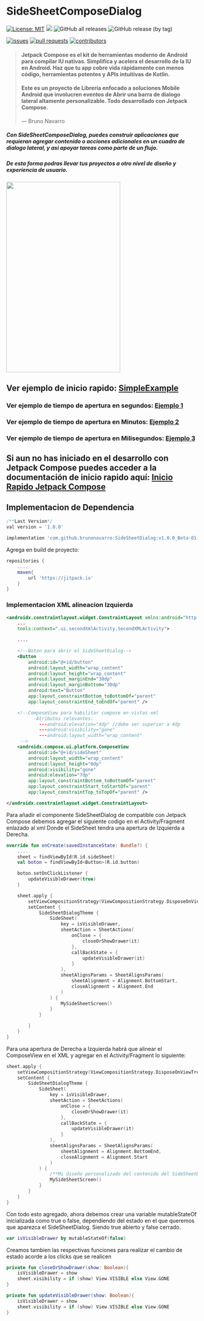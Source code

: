 # SideSheetComposeDialog

[![License: MIT](https://img.shields.io/badge/License-MIT-yellow.svg)](https://opensource.org/licenses/MIT)
[![](https://jitpack.io/v/brunonavarro/SideSheetComposeDialog.svg)](https://jitpack.io/#brunonavarro/SideSheetComposeDialog)
![GitHub all releases](https://img.shields.io/github/downloads/brunonavarro/SideSheetComposeDialog/total)
![GitHub release (by tag)](https://img.shields.io/github/downloads/brunonavarro/SideSheetComposeDialog/1.0.0/total)


[![issues](https://img.shields.io/github/issues/brunonavarro/SideSheetComposeDialog?style=for-the-badge)](https://github.com/brunonavarro/SideSheetComposeDialog/issues)
[![pull requests](https://img.shields.io/github/issues-pr/brunonavarro/SideSheetComposeDialog?style=for-the-badge)](https://github.com/brunonavarro/SideSheetComposeDialog/pulls)
[![contributors](https://img.shields.io/github/contributors/brunonavarro/SideSheetComposeDialog?style=for-the-badge)](https://github.com/brunonavarro/SideSheetComposeDialog/graphs/contributors)


> #### Jetpack Compose es el kit de herramientas moderno de Android para compilar IU nativas. Simplifica y acelera el desarrollo de la IU en Android. Haz que tu app cobre vida rápidamente con menos código, herramientas potentes y APIs intuitivas de Kotlin.
> #### Este es un proyecto de Libreria enfocado a soluciones Mobile Android que involucren eventos de Abrir una barra de dialogo lateral altamente personalizable. Todo desarrollado con Jetpack Compose.
>   — Bruno Navarro

##### Con SideSheetComposeDialog, puedes construir aplicaciones que requieran agregar contenido o acciones adicionales en un cuadro de dialogo lateral, y asi apoyar tareas como parte de un flujo.
##### De esta forma podras llevar tus proyectos a otro nivel de diseño y experiencia de usuario.


<img src="https://github.com/brunonavarro/SideSheetDialog/blob/main/SideSheetDialogCompose.jpeg" width="300" height="500" />


## Ver ejemplo de inicio rapido: [SimpleExample](https://github.com/brunonavarro/SideSheetComposeDialog/blob/main/app/src/main/java/com/bruno/daniel/navarro/nunez/sidesheetdialog/MainActivity.kt)

### Ver ejemplo de tiempo de apertura en segundos: [Ejemplo 1](https://github.com/brunonavarro/SideSheetComposeDialog/blob/main/app/src/main/java/com/bruno/daniel/navarro/nunez/sidesheetdialog/MainActivity.kt)
### Ver ejemplo de tiempo de apertura en Minutos: [Ejemplo 2](https://github.com/brunonavarro/SideSheetComposeDialog/blob/ejemplo2/app/src/main/java/com/bruno/daniel/navarro/nunez/sidesheetdialog/MainActivity.kt)
### Ver ejemplo de tiempo de apertura en Milisegundos: [Ejemplo 3](https://github.com/brunonavarro/SideSheetComposeDialog/blob/ejemplo3/app/src/main/java/com/bruno/daniel/navarro/nunez/sidesheetdialog/MainActivity.kt)

## Si aun no has iniciado en el desarrollo con Jetpack Compose puedes acceder a la documentación de inicio rapido aquí: [Inicio Rapido Jetpack Compose](https://developer.android.com/jetpack/compose/setup?hl=es-419)


## Implementacion de Dependencia
```gradle
/**Last Version*/
val version = '1.0.0'
```
```gradle
implementation 'com.github.brunonavarro:SideSheetDialog:v1.0.0_Beta-01'
```
Agrega en build de proyecto:
```gradle
repositories {
    ....
    maven{
        url 'https://jitpack.io'
    }
}
```

### Implementacion XML alineacion Izquierda 
```xml
<androidx.constraintlayout.widget.ConstraintLayout xmlns:android="http://schemas.android.com/apk/res/android"
    ...
    tools:context=".ui.secondXmlActivity.SecondXMLActivity">

    ....

    <!--Boton para abrir el SideSheetDialog-->
    <Button
        android:id="@+id/button"
        android:layout_width="wrap_content"
        android:layout_height="wrap_content"
        android:layout_marginEnd="30dp"
        android:layout_marginBottom="30dp"
        android:text="Button"
        app:layout_constraintBottom_toBottomOf="parent"
        app:layout_constraintEnd_toEndOf="parent" />

    <!--ComposeView para habilitar compose en vistas xml
          -Atributos relevantes:
            ---android:elevation="Xdp" //debe ser superior a 4dp
            ---android:visibility="gone"
            ---android:layout_width="wrap_content"
     -->
    <androidx.compose.ui.platform.ComposeView
        android:id="@+id/sideSheet"
        android:layout_width="wrap_content"
        android:layout_height="0dp"
        android:visibility="gone"
        android:elevation="7dp"
        app:layout_constraintBottom_toBottomOf="parent"
        app:layout_constraintStart_toStartOf="parent"
        app:layout_constraintTop_toTopOf="parent" />

</androidx.constraintlayout.widget.ConstraintLayout>
```
Para añadir el componente SideSheetDialog de compatible con Jetpack Compose
debemos agregar el siguiente codigo en el Activity/Fragment enlazado al xml
Donde el SideSheet tendra una apertura de Izquierda a Derecha.

```kotlin
override fun onCreate(savedInstanceState: Bundle?) {
    ....
    sheet = findViewById(R.id.sideSheet)
    val boton = findViewById<Button>(R.id.button)

    boton.setOnClickListener {
        updateVisibleDrawer(true)
    }

    sheet.apply {
        setViewCompositionStrategy(ViewCompositionStrategy.DisposeOnViewTreeLifecycleDestroyed)
        setContent {
            SideSheetDialogTheme {
                SideSheet(
                    key = isVisibleDrawer,
                    sheetAction = SheetActions(
                        onClose = {
                            closeOrShowDrawer(it)
                        },
                        callBackState = {
                            updateVisibleDrawer(it)
                        }
                    ),
                    sheetAlignsParams = SheetAlignsParams(
                        sheetAlignment = Alignment.BottomStart,
                        closeAlignment = Alignment.End
                    )
                ) {
                    MySideSheetScreen()
                }
            }

        }
    }
}
```
Para una apertura de Derecha a Izquierda habrá que alinear el ComposeView en el XML y agregar en el Activity/Fragment
lo siguiente:
```kotlin
sheet.apply {
    setViewCompositionStrategy(ViewCompositionStrategy.DisposeOnViewTreeLifecycleDestroyed)
    setContent {
        SideSheetDialogTheme {
            SideSheet(
                key = isVisibleDrawer,
                sheetAction = SheetActions(
                    onClose = {
                        closeOrShowDrawer(it)
                    },
                    callBackState = {
                        updateVisibleDrawer(it)
                    }
                ),
                sheetAlignsParams = SheetAlignsParams(
                    sheetAlignment = Alignment.BottomEnd,
                    closeAlignment = Alignment.Start
                )
            ) {
                /**Mi diseño personalizado del contenido del SideSheetDialog */
                MySideSheetScreen()
            }
        }
    }
}
```
Con todo esto agregado, ahora debemos crear una variable mutableStateOf inicializada como true o false, dependiendo del estado 
en el que queremos que aparezca el SideSheetDialog. Siendo true abierto y false cerrado.

```kotlin  
var isVisibleDrawer by mutableStateOf(false)
```
Creamos tambien las respectivas funciones para realizar el cambio de estado acorde a los clicks que se realicen

```kotlin
private fun closeOrShowDrawer(show: Boolean){
    isVisibleDrawer = show
    sheet.visibility = if (show) View.VISIBLE else View.GONE
}

private fun updateVisibleDrawer(show: Boolean){
    isVisibleDrawer = show
    sheet.visibility = if (show) View.VISIBLE else View.GONE
}
```

